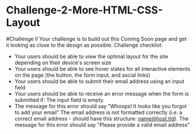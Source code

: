 # Challenge-2-More-HTML-CSS-Layout

#Challenge II
Your challenge is to build out this Coming Soon page and get it looking as close to the design as possible. 
Challenge checklist: 
- Your users should be able to view the optimal layout for the site depending on their device's screen size 
- Your users should be able to see hover states for all interactive elements on the page (the button, the form input, and social links) 
- Your users should be able to submit their email address using an input field 
- Your users should be able to receive an error message when the form is submitted if: The input field is empty. 
- The message for this error should say "Whoops! It looks like you forgot to add your email" The email address is not formatted correctly (i.e. a correct email address - should have this structure: name@host.tld). The message for this error should say "Please provide a valid email address" 